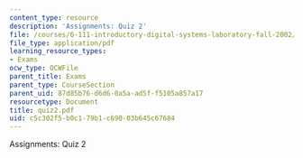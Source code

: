 ```yaml
---
content_type: resource
description: 'Assignments: Quiz 2'
file: /courses/6-111-introductory-digital-systems-laboratory-fall-2002/c5c302f5b0c179b1c69003b645c67684_quiz2.pdf
file_type: application/pdf
learning_resource_types:
- Exams
ocw_type: OCWFile
parent_title: Exams
parent_type: CourseSection
parent_uid: 87d85b76-d6d6-0a5a-ad5f-f5105a857a17
resourcetype: Document
title: quiz2.pdf
uid: c5c302f5-b0c1-79b1-c690-03b645c67684
---
```

Assignments: Quiz 2


